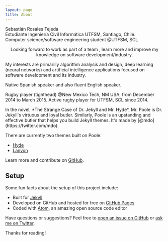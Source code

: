 ```yaml
---
layout: page
title: About
---
```


<p class="message">
Sebastián Rosales Tejeda <br/>
Estudiante Ingeniería Civil Informática UTFSM, Santiago, Chile. <br/>
Computer science/software engineering student @UTFSM, SCL
</p>

<p align=center>
Looking forward to work as part of a team , learn more and improve my knowledge on software development/industry.

My interests are primarilly algorithm analysis and design, deep learning (neural networks) and artificial intelligence applications focused on software development and its industry.

Native Spanish speaker and also fluent English speaker.

Rugby player (tighthead) @New Mexico Tech, NM USA, from December 2014 to March 2015. Active rugby player for UTFSM, SCL since 2014.

</p>
In the novel, *The Strange Case of Dr. Jekyll and Mr. Hyde*, Mr. Poole is Dr. Jekyll's virtuous and loyal butler. Similarly, Poole is an upstanding and effective butler that helps you build Jekyll themes. It's made by [@mdo](https://twitter.com/mdo).

There are currently two themes built on Poole:

- [Hyde](https://hyde.getpoole.com)
- [Lanyon](https://lanyon.getpoole.com)

Learn more and contribute on [GitHub](https://github.com/poole).

## Setup

Some fun facts about the setup of this project include:

- Built for [Jekyll](https://jekyllrb.com)
- Developed on GitHub and hosted for free on [GitHub Pages](https://pages.github.com)
- Coded with [Atom](https://atom.io), an amazing open source code editor

Have questions or suggestions? Feel free to [open an issue on GitHub](https://github.com/poole/poole/issues/new) or [ask me on Twitter](https://twitter.com/mdo).

Thanks for reading!
